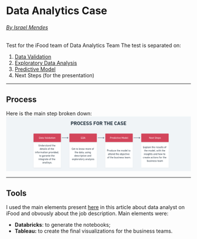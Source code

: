 # Data Analytics Case
###### [By Israel Mendes](https://github.com/israelmendez232)
Test for the iFood team of Data Analytics Team
The test is separated on: 
1. [Data Validation](https://databricks-prod-cloudfront.cloud.databricks.com/public/4027ec902e239c93eaaa8714f173bcfc/2372086426737077/449765189887875/7923806185164002/latest.html)
2. [Exploratory Data Analysis](https://databricks-prod-cloudfront.cloud.databricks.com/public/4027ec902e239c93eaaa8714f173bcfc/2372086426737077/449765189887902/7923806185164002/latest.html)
3. [Predictive Model](https://github.com/israelmendez232/data-business-analyst-test/blob/main/notebooks/03-model-data-analytics-test-ifood-israel-mendes.ipynb)
4. Next Steps (for the presentation)

--- 

## Process
Here is the main step broken down:
![data-analytics-base](images/process-case.png)

---

## Tools
I used the main elements present [here](https://medium.com/ifood-tech/como-%C3%A9-ser-um-data-analyst-no-ifood-9633f24b29cc) in this article about data analyst on iFood and obvously about the job description. Main elements were:
- **Databricks**: to generate the notebooks;
- **Tableau:** to create the final visualizations for the business teams.
